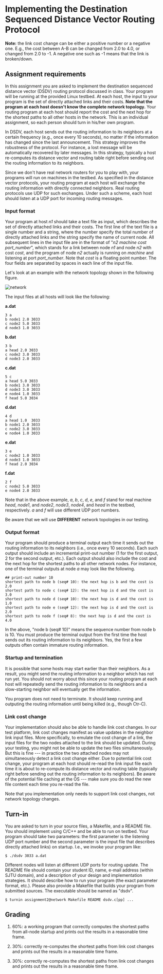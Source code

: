 Implementing the Destination Sequenced Distance Vector Routing Protocol
=======================================================================

**Note:** the link cost change can be either a positive number or a negative 
one. E.g., the cost between A-B can be changed from 2.0 to 4.0, or changed 
from 2.0 to -1. A negative one such as -1 means that the link is broken/down.

Assignment requirements
-----------------------

In this assignment you are asked to implement the destination sequenced
distance vector (DSDV) routing protocol discussed in class. Your program will
be running at the provided Linux testbed. At each host, the input to your
program is the set of directly attached links and their costs. **Note that the
program at each host doesn't know the complete network topology.** Your
routing program at each host should report the cost and the next hop for the
shortest paths to all other hosts in the network. This is an individual
assignment, so each person should turn in his/her own program.

In DSDV, each host sends out the routing information to its neighbors at a 
certain frequency (e.g., once every 10 seconds), no matter if the information
has changed since the last announcement. This strategy improves the robustness
of the protocol. For instance, a lost message will be automatically recovered
by later messages. In this strategy, typically a host re-computes its distance
vector and routing table right before sending out the routing information to 
its neighbors.

Since we don't have real network routers for you to play with, your programs
will run on machines in the testbed. As specified in the distance vector
protocols, your routing program at each host will exchange the routing
information with directly connected neighbors. Real routing protocols use UDP
for such exchanges. Under such a scheme, each host should listen at a UDP port
for incoming routing messages.

### Input format ###

Your program at host *n1* should take a text file as input, which describes
the set of directly attached links and their costs. The first line of the text
file is a single number and a string, where the number specify the total
number of directly attached links and the string specify the name of current
node. All subsequent lines in the input file are in the format of
"*n2 machine cost port\_number*", which stands for a link between node *n1* 
and node *n2* with cost *cost*, and the program of node *n2* actually is
running on *machine* and listening at port *port\_number*. Note that *cost* is
a floating point number. The four fields are separated by spaces in each line
of the input file.

Let's look at an example with the network topology shown in the following figure.

![network](https://raw.github.com/47dev47null/dsdv/master/network.jpg "Network Topology")

The input files at all hosts will look like the following:

**a.dat**

	3 a
	b node1 2.0 3033
	c node2 5.0 3033
	d node3 1.0 3033

**b.dat**

	3 b
	a head 2.0 3033
	c node2 3.0 3033
	d node3 2.0 3033

**c.dat**

	5 c
	a head 5.0 3033
	b node1 3.0 3033
	d node3 3.0 3033
	e node4 1.0 3033
	f head 5.0 3034

**d.dat**

	4 d
	a head 1.0  3033
	b node1 2.0 3033
	c node2 3.0 3033
	e node4 1.0 3033

**e.dat**

	3 e
	c node2 1.0 3033
	d node3 1.0 3033
	f head 2.0 3034

**f.dat**

	2 f
	c node2 5.0 3033
	e node4 2.0 3033

Note that in the above example, *a*, *b*, *c*, *d*, *e*, and *f* stand for
real machine *head*, *node1*, and *node2*, *node3*, *node4*, and *head* in the
testbed, respectively. *a* and *f* will use different UDP port numbers.

Be aware that we will use **DIFFERENT** network topologies in our testing.

### Output format ###

Your program should produce a terminal output each time it sends out the
routing information to its neighbors (i.e., once every 10 seconds). Each such
output should include an incremental print-out number (1 for the first output,
2 for the second output, etc.). Each output should also include the cost and
the next hop for the shortest paths to all other network nodes. For instance,
one of the terminal outputs at node *a* may look like the following.

	## print-out number 10
	shortest path to node b (seq# 10): the next hop is b and the cost is 2.0
	shortest path to node c (seq# 12): the next hop is d and the cost is 3.0
	shortest path to node d (seq# 10): the next hop is d and the cost is 1.0
	shortest path to node e (seq# 12): the next hop is d and the cost is 2.0
	shortest path to node f (seq# 8): the next hop is d and the cost is 4.0

In the above, "node b (seq# 10)" means the sequence number from node b is 10.
You must produce the terminal output from the first time the host sends out
its routing information to its neighbors. Yes, the first a few outputs often
contain immature routing information.

### Startup and termination ###

It is possible that some hosts may start earlier than their neighbors. As a 
result, you might send the routing information to a neighbor which has not run
yet. You should not worry about this since your routing program at each host
will repeatedly send the routing information to its neighbors and a
slow-starting neighbor will eventually get the information.

You program does not need to terminate. It should keep running and outputing
the routing information until being killed (e.g., though Ctr-C).

### Link cost change ###

Your implementation should also be able to handle link cost changes. In our
test platform, link cost changes manifest as value updates in the neighbor
link input files. More specifically, to emulate the cost change of a link, the
input files for the two nodes attached to the link should be updated. During
your testing, you might not be able to update the two files simultaneously.
But this is fine --- in practice the two attached nodes may not simultaneously
detect a link cost change either. Due to potential link cost change, your
program at each host should re-read the link input file each time it is about
to re-compute its distance vector and routing table (typically right before
sending out the routing information to its neighbors). Be aware of the
potential file caching at the OS --- make sure you do read the new file
content each time you re-read the file.

Note that you implementation only needs to support link cost changes, not
network topology changes.

Turn-in
-------

You are asked to turn in your source files, a Makefile, and a README file. You
should implement using C/C++ and be able to run on testbed. Your program
should take two parameters: the first parameter is the listening UDP port
number and the second parameter is the input file that describes directly
attached links) on startup. I.e., we invoke your program like:

	$ ./dsdv 3033 a.dat

Different nodes will listen at different UDP ports for routing update. The
README file should contain your student ID, name, e-mail address (within SJTU
domain), and a description of your design and implementation strategies. It
should describe how to run your program (the exact parameter format, etc.).
Please also provide a Makefile that builds your program from submitted sources.
The executable should be named as "dsdv".

	$ turnin assignment2@network Makefile README dsdv.c[pp] ...

Grading
-------

1.	60%: a working program that correctly computes the shortest paths from
	all-node startup and prints out the results in a reasonable time frame.

2.	30%: correctly re-computes the shortest paths from link cost changes and
	prints out the results in a reasonable time frame.

3.	30%: correctly re-computes the shortest paths from link cost changes and
	prints out the results in a reasonable time frame.
